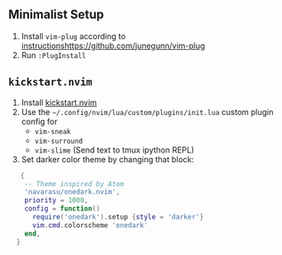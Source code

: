 ## Minimalist Setup
1. Install `vim-plug` according to [instructions](https://github.com/junegunn/vim-plug)https://github.com/junegunn/vim-plug
2. Run `:PlugInstall`

## `kickstart.nvim`
1. Install [kickstart.nvim](https://github.com/nvim-lua/kickstart.nvim)
2. Use the `~/.config/nvim/lua/custom/plugins/init.lua` custom plugin config for
   - `vim-sneak`
   - `vim-surround`
   - `vim-slime` (Send text to tmux ipython REPL)
3. Set darker color theme by changing that block:
```lua
   {
    -- Theme inspired by Atom
    'navarasu/onedark.nvim',
    priority = 1000,
    config = function()
      require('onedark').setup {style = 'darker'}
      vim.cmd.colorscheme 'onedark'
    end,
  }
```
